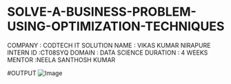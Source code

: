 # SOLVE-A-BUSINESS-PROBLEM-USING-OPTIMIZATION-TECHNIQUES

COMPANY : CODTECH IT SOLUTION
NAME : VIKAS KUMAR NIRAPURE
INTERN ID :CT08SYQ 
DOMAIN : DATA SCIENCE
DURATION : 4 WEEKS
MENTOR :NEELA SANTHOSH KUMAR 

#OUTPUT
![Image](https://github.com/user-attachments/assets/f0e93184-7ec5-4816-8eaf-880a04dfdeb2)
